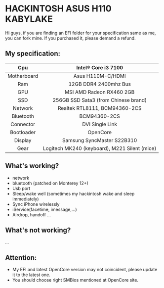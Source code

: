 # HACKINTOSH ASUS H110 KABYLAKE
Hi guys, if you are finding an EFI folder for your specification same as me, you can fork mine. If you purchased it, please demand a refund.
## My specification:
|       Cpu     | Intel® Core i3 7100           |
| :---:   | :---: |
| Motherboard   | Asus H110M-C/HDMI           |
|     Ram       | 12GB DDR4 2400mhz Bus           |
|     GPU       | MSI AMD Radeon RX460 2GB           |
|     SSD       | 256GB SSD Sata3 (from Chinese brand)           |
| Network       | Realtek RTL8111, BCM94360-2CS           |
| Bluetooth     | BCM94360-2CS          |
|   Connector   | DVI Single Link           |
| Bootloader    | OpenCore           |
| Display       | Samsung SyncMaster S22B310           |
| Gear          | Logitech MK240 (keyboard), M221 Silent (mice)          |
## What's working?
- network<br>
- bluetooth (patched on Monterey 12+)<br>
- Usb port<br>
- Sleep/wake well (sometimes my hackintosh wake and sleep immediately)<br>
- Sync iPhone wirelessly <br>
- iService(facetime, imessage,...)<br>
- Airdrop, handoff
...
## What's not working?
...
## Attention:
- My EFI and latest OpenCore version may not coincident, please update it to the latest one.<br>
- You should choose right SMBios mentioned at OpenCore site.
